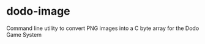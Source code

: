 # dodo-image
Command line utility to convert PNG images into a C byte array for the Dodo Game System
